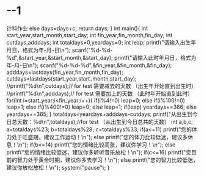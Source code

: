 # --1
计科作业
	else days=days+c;
	return days; 
}
int main(){
	int start_year,start_month,start_day;
	int fin_year,fin_month,fin_day;
	int cutdays,adddays;
	int totaldays=0,yeardays=0;
	int leap;
	printf("请输入出生年月日，格式为年-月-日\n");
	scanf("%d-%d-%d",&start_year,&start_month,&start_day);
	printf("请输入此时年月日，格式为年-月-日\n");
	scanf("%d-%d-%d",&fin_year,&fin_month,&fin_day);
	adddays=lastdays(fin_year,fin_month,fin_day);
	cutdays=lastdays(start_year,start_month,start_day);
	//printf("%d\n",cutdays);// for test  需要减去的天数 （出生年开始直到出生时） 
	//printf("%d\n",adddays);// for test   需要加上的天数 （此时年开始直到此时） 
	for(int i=start_year;i<fin_year;i++){
	if(i%4!=0) leap=0;
	else if(i%100!=0) leap=1;
	else if(i%400!=0) leap=0;
	else leap=1;
	if(leap) yeardays+=366;
	else yeardays+=365;
	}
	totaldays=yeardays+adddays-cutdays;
	printf("从出生到今日总天数：%d\n",totaldays);//for test （从出生到今日总共的天数）
	int a,b,c;
	a=totaldays%23;
	b=totaldays%28;
	c=totaldays%33;
	if(a<=11)
		printf("您的体力处于旺盛期，建议工作运动！\n");
	else
		printf("您的体力比较低迷，建议多休息！\n");
	if(b<=14)
		printf("您的情绪比较高涨，建议你学习！\n");
	else
		printf("您的情绪比较低迷，建议你多听听音乐放松！\n");
	if(c<=16)
		printf("您目前的智力处于黄金时期，建议你多去学习！\n");
	else
	printf("您的智力比较低迷，建议你放松放松！\n");
	system("pause");
}

